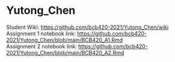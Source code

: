 # Yutong_Chen
Student Wiki: https://github.com/bcb420-2021/Yutong_Chen/wiki <br>
Assignment 1 notebook link: https://github.com/bcb420-2021/Yutong_Chen/blob/main/BCB420_A1.Rmd <br>
Assignment 2 notebook link: https://github.com/bcb420-2021/Yutong_Chen/blob/main/BCB420_A2.Rmd
